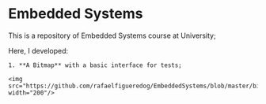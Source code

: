 # Embedded Systems 

  This is a repository of Embedded Systems course at University;
  
  Here, I developed:
  
    1. **A Bitmap** with a basic interface for tests; 
    
    <img src="https://github.com/rafaelfigueredog/EmbeddedSystems/blob/master/bitmap/bitmap.png" width="200"/> 
    
    
